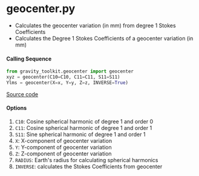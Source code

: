 geocenter.py
============

 - Calculates the geocenter variation (in mm) from degree 1 Stokes Coefficients  
 - Calculates the Degree 1 Stokes Coefficients of a geocenter variation (in mm)  

#### Calling Sequence
```python
from gravity_toolkit.geocenter import geocenter
xyz = geocenter(C10=C10, C11=C11, S11=S11)
Ylms = geocenter(X=x, Y=y, Z=z, INVERSE=True)
```
[Source code](https://github.com/tsutterley/read-GRACE-harmonics/blob/master/gravity_toolkit/geocenter.py)

#### Options
 1. `C10`: Cosine spherical harmonic of degree 1 and order 0  
 2. `C11`: Cosine spherical harmonic of degree 1 and order 1  
 3. `S11`: Sine spherical harmonic of degree 1 and order 1  
 4. `X`: X-component of geocenter variation  
 5. `Y`: Y-component of geocenter variation  
 6. `Z`: Z-component of geocenter variation  
 7. `RADIUS`:  Earth's radius for calculating spherical harmonics
 8. `INVERSE`: calculates the Stokes Coefficients from geocenter
